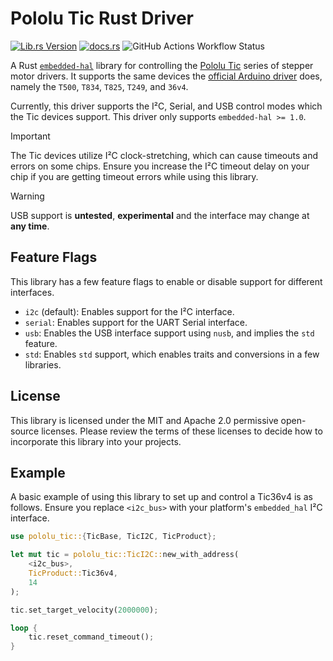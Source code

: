 # Pololu Tic Rust Driver
[![Lib.rs Version](https://img.shields.io/crates/v/pololu_tic?style=for-the-badge&logo=rust&label=lib.rs&color=%23a68bfc)](https://lib.rs/crates/pololu_tic)
[![docs.rs](https://img.shields.io/docsrs/pololu_tic?style=for-the-badge)](https://docs.rs/pololu_tic/)
![GitHub Actions Workflow Status](https://img.shields.io/github/actions/workflow/status/unl-rocketry/pololu_tic-rs/rust_build-test.yml?style=for-the-badge)

A Rust [`embedded-hal`](https://docs.rs/embedded-hal/latest/embedded_hal/)
library for controlling the [Pololu Tic](https://www.pololu.com/tic) series of
stepper motor drivers. It supports the same devices the
[official Arduino driver](https://github.com/pololu/tic-arduino) does, namely
the `T500`, `T834`, `T825`, `T249`, and `36v4`.

Currently, this driver supports the I²C, Serial, and USB control modes which
the Tic devices support. This driver only supports `embedded-hal >= 1.0`.

> [!IMPORTANT]
> The Tic devices utilize I²C clock-stretching, which can cause timeouts and
> errors on some chips. Ensure you increase the I²C timeout delay on your chip
> if you are getting timeout errors while using this library.

> [!WARNING]
> USB support is **untested**, **experimental** and the interface may change at
> **any time**.

## Feature Flags
This library has a few feature flags to enable or disable support for different
interfaces.

 - `i2c` (default): Enables support for the I²C interface.
 - `serial`: Enables support for the UART Serial interface.
 - `usb`: Enables the USB interface support using `nusb`, and implies the `std` feature.
 - `std`: Enables `std` support, which enables traits and conversions in a few libraries.

## License
This library is licensed under the MIT and Apache 2.0 permissive open-source
licenses. Please review the terms of these licenses to decide how to incorporate
this library into your projects.

## Example
A basic example of using this library to set up and control a Tic36v4 is as
follows. Ensure you replace `<i2c_bus>` with your platform's `embedded_hal`
I²C interface.

```rust
use pololu_tic::{TicBase, TicI2C, TicProduct};

let mut tic = pololu_tic::TicI2C::new_with_address(
    <i2c_bus>,
    TicProduct::Tic36v4,
    14
);

tic.set_target_velocity(2000000);

loop {
    tic.reset_command_timeout();
}
```
